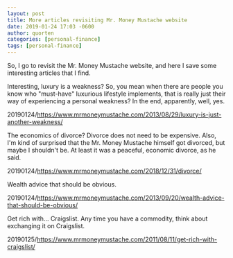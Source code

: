 ```yaml
---
layout: post
title: More articles revisiting Mr. Money Mustache website
date: 2019-01-24 17:03 -0600
author: quorten
categories: [personal-finance]
tags: [personal-finance]
---
```


So, I go to revisit the Mr. Money Mustache website, and here I save
some interesting articles that I find.

Interesting, luxury is a weakness?  So, you mean when there are people
you know who "must-have" luxurious lifestyle implements, that is
really just their way of experiencing a personal weakness?  In the
end, apparently, well, yes.

20190124/https://www.mrmoneymustache.com/2013/08/29/luxury-is-just-another-weakness/

The economics of divorce?  Divorce does not need to be expensive.
Also, I'm kind of surprised that the Mr. Money Mustache himself got
divorced, but maybe I shouldn't be.  At least it was a peaceful,
economic divorce, as he said.

20190124/https://www.mrmoneymustache.com/2018/12/31/divorce/

Wealth advice that should be obvious.

20190124/https://www.mrmoneymustache.com/2013/09/20/wealth-advice-that-should-be-obvious/

Get rich with... Craigslist.  Any time you have a commodity, think
about exchanging it on Craigslist.

20190125/https://www.mrmoneymustache.com/2011/08/11/get-rich-with-craigslist/
